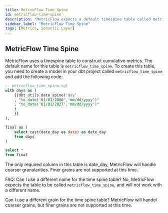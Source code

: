 ```yaml
---
title: MetricFlow Time Spine
id: metricflow-time-spine
description: "MetricFlow expects a default timespine table called metricflow_time_spine"
sidebar_label: "MetricFlow Time Spine"
tags: [Metrics, Semantic Layer]
---
```


## MetricFlow Time Spine

MetricFlow uses a timespine table to construct cumulative metrics. The default name for this table is `metricflow_time_spine`. To create this table, you need to create a model in your dbt project called `metricflow_time_spine` and add the following code:

```sql
-- metricflow_time_spine.sql
with days as (
    {{dbt_utils.date_spine('day'
    , "to_date('01/01/2000','mm/dd/yyyy')"
    , "to_date('01/01/2027','mm/dd/yyyy')"
    )
    }}
),

final as (
    select cast(date_day as date) as date_day
    from days
)

select *
from final
```

The only required column in this table is date_day, MetricFlow will handle coarser granularities. Finer grains are not supported at this time.

FAQ:
Can I use a different name for the time spine table?
No, MetricFlow expects the table to be called `metricflow_time_spine`, and will not work with a different name.

Can I use a different grain for the time spine table?
MetricFlow will handel coarser grains, but finer grains are not supported at this time.

